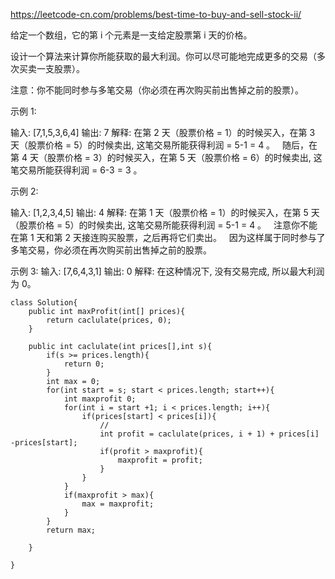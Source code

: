 https://leetcode-cn.com/problems/best-time-to-buy-and-sell-stock-ii/


给定一个数组，它的第 i 个元素是一支给定股票第 i 天的价格。

设计一个算法来计算你所能获取的最大利润。你可以尽可能地完成更多的交易（多次买卖一支股票）。

注意：你不能同时参与多笔交易（你必须在再次购买前出售掉之前的股票）。

示例 1:

输入: [7,1,5,3,6,4]
输出: 7
解释: 在第 2 天（股票价格 = 1）的时候买入，在第 3 天（股票价格 = 5）的时候卖出, 这笔交易所能获得利润 = 5-1 = 4 。
     随后，在第 4 天（股票价格 = 3）的时候买入，在第 5 天（股票价格 = 6）的时候卖出, 这笔交易所能获得利润 = 6-3 = 3 。

示例 2:

输入: [1,2,3,4,5]
输出: 4
解释: 在第 1 天（股票价格 = 1）的时候买入，在第 5 天 （股票价格 = 5）的时候卖出, 这笔交易所能获得利润 = 5-1 = 4 。
     注意你不能在第 1 天和第 2 天接连购买股票，之后再将它们卖出。
     因为这样属于同时参与了多笔交易，你必须在再次购买前出售掉之前的股票。

示例 3:
输入: [7,6,4,3,1]
输出: 0
解释: 在这种情况下, 没有交易完成, 所以最大利润为 0。

```
class Solution{
    public int maxProfit(int[] prices){
        return caclulate(prices, 0);
    }

    public int caclulate(int prices[],int s){
        if(s >= prices.length){
            return 0;
        }
        int max = 0;
        for(int start = s; start < prices.length; start++){
            int maxprofit 0;
            for(int i = start +1; i < prices.length; i++){
                if(prices[start] < prices[i]){
                    //
                    int profit = caclulate(prices, i + 1) + prices[i] -prices[start];
                    if(profit > maxprofit){
                        maxprofit = profit;
                    }
                }
            }
            if(maxprofit > max){
                max = maxprofit;
            }
        }
        return max;

    }

}

```


